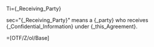 Ti={_Receiving_Party}

sec="{_Receiving_Party}" means a {_party} who receives {_Confidential_Information} under {_this_Agreement}.

=[OTF/Z/ol/Base]
